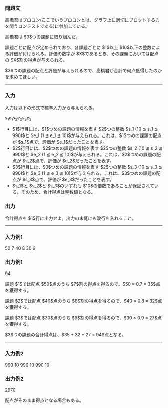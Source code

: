 
<div>

<div>

<div>

<section>

### **問題文**

<p>
高橋君はプロコン(ここでいうプロコンとは、グラフ上に適切にプロットする力を問うコンテストである)に参加している。
</p>

<p>
高橋君は $3$つの課題に取り組んだ。
</p>

<p>
課題ごとに配点が定められており、各課題ごとに $1$以上 $10$以下の整数による評価が付けられる。評価の数字が $X$であるとき、その課題においては配点の $X$割の得点が与えられる。
</p>

<p>
$3$つの課題の配点と評価が与えられるので、高橋君が合計で何点獲得したのかを求めてほしい。
</p>

</section>

</div>

---

<div>

<div>

<section>

### **入力**

<p>
入力は以下の形式で標準入力から与えられる。
</p>

<div>

$s_1$$e_1$$s_2$$e_2$$s_3$$e_3$
</div>

<ul>

<li>
$1$行目には、$1$つめの課題の情報を表す $2$つの整数 $s_1 (10 ≦ s_1 ≦ 990)$と $e_1 (1 ≦ e_1 ≦ 10)$が与えられる。これは、$1$つめの課題の配点が $s_1$点で、評価が $e_1$だったことを表す。
</li>

<li>
$2$行目には、$2$つめの課題の情報を表す $2$つの整数 $s_2 (10 ≦ s_2 ≦ 990)$と $e_2 (1 ≦ e_2 ≦ 10)$が与えられる。これは、$2$つめの課題の配点が $s_2$点で、評価が $e_2$だったことを表す。
</li>

<li>
$3$行目には、$3$つめの課題の情報を表す $2$つの整数 $s_3 (10 ≦ s_3 ≦ 990)$と $e_3 (1 ≦ e_3 ≦ 10)$が与えられる。これは、$3$つめの課題の配点が $s_3$点で、評価が $e_3$だったことを表す。
</li>

<li>
$s_1$と $s_2$と $s_3$のいずれも $10$の倍数であることが保証されている。そのため、合計得点は整数値となる。
</li>

</ul>

</section>

</div>

<div>

<section>

### **出力**

<p>
合計得点を $1$行に出力せよ。出力の末尾にも改行を入れること。
</p>

</section>

</div>

</div>

---

<div>

<section>

### **入力例1**

<div>

50 7
40 8
30 9

</div>

</section>

</div>

<div>

<section>

### **出力例1**

<div>

94

</div>

<p>
課題 $1$では配点 $50$点のうち $7$割の得点を得るので、$50 × 0.7 = 35$点を獲得する。
</p>

<p>
課題 $2$では配点 $40$点のうち $8$割の得点を得るので、$40 × 0.8 = 32$点を獲得する。
</p>

<p>
課題 $3$では配点 $30$点のうち $9$割の得点を得るので、$30 × 0.9 = 27$点を獲得する。
</p>

<p>
$3$つの課題の合計得点は、$35 + 32 + 27 = 94$点となる。
</p>

</section>

</div>

---

<div>

<section>

### **入力例2**

<div>

990 10
990 10
990 10

</div>

</section>

</div>

<div>

<section>

### **出力例2**

<div>

2970

</div>

<p>
配点がそのまま得点となる場合もある。
</p>

</section>

</div>

</div>

</div>
